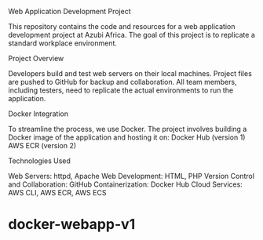 Web Application Development Project

This repository contains the code and resources for a web application development project at Azubi Africa. The goal of this project is to replicate a standard workplace environment.


Project Overview

Developers build and test web servers on their local machines. Project files are pushed to GitHub for backup and collaboration. All team members, including testers, need to replicate the actual environments to run the application.


Docker Integration

To streamline the process, we use Docker. The project involves building a Docker image of the application and hosting it on:
Docker Hub (version 1)
AWS ECR (version 2)


Technologies Used

Web Servers: httpd, Apache
Web Development: HTML, PHP
Version Control and Collaboration: GitHub
Containerization: Docker Hub
Cloud Services: AWS CLI, AWS ECR, AWS ECS
# docker-webapp-v1
